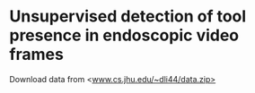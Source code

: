 # Unsupervised detection of tool presence in endoscopic video frames

Download data from <www.cs.jhu.edu/~dli44/data.zip>
